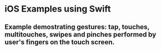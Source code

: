 # iOS Examples using Swift
## Example demostrating gestures: tap, touches, multitouches, swipes and pinches performed by user's fingers on the touch screen.


